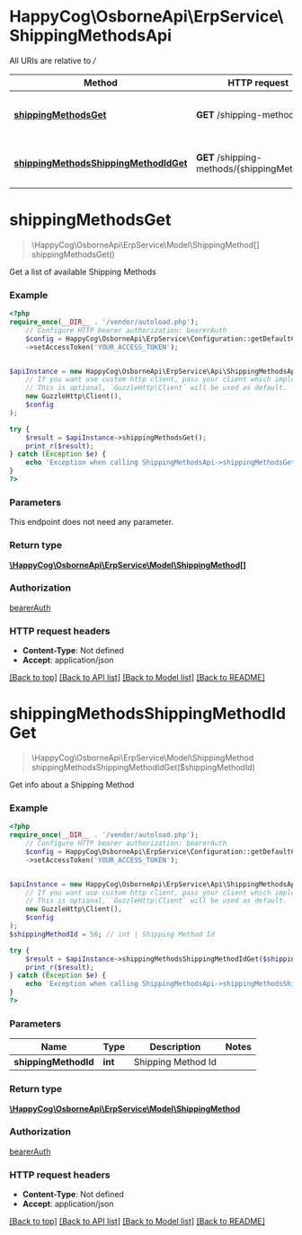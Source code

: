 # HappyCog\OsborneApi\ErpService\ShippingMethodsApi

All URIs are relative to */*

Method | HTTP request | Description
------------- | ------------- | -------------
[**shippingMethodsGet**](ShippingMethodsApi.md#shippingmethodsget) | **GET** /shipping-methods | Get a list of available Shipping Methods
[**shippingMethodsShippingMethodIdGet**](ShippingMethodsApi.md#shippingmethodsshippingmethodidget) | **GET** /shipping-methods/{shippingMethodId} | Get info about a Shipping Method

# **shippingMethodsGet**
> \HappyCog\OsborneApi\ErpService\Model\ShippingMethod[] shippingMethodsGet()

Get a list of available Shipping Methods

### Example
```php
<?php
require_once(__DIR__ . '/vendor/autoload.php');
    // Configure HTTP bearer authorization: bearerAuth
    $config = HappyCog\OsborneApi\ErpService\Configuration::getDefaultConfiguration()
    ->setAccessToken('YOUR_ACCESS_TOKEN');


$apiInstance = new HappyCog\OsborneApi\ErpService\Api\ShippingMethodsApi(
    // If you want use custom http client, pass your client which implements `GuzzleHttp\ClientInterface`.
    // This is optional, `GuzzleHttp\Client` will be used as default.
    new GuzzleHttp\Client(),
    $config
);

try {
    $result = $apiInstance->shippingMethodsGet();
    print_r($result);
} catch (Exception $e) {
    echo 'Exception when calling ShippingMethodsApi->shippingMethodsGet: ', $e->getMessage(), PHP_EOL;
}
?>
```

### Parameters
This endpoint does not need any parameter.

### Return type

[**\HappyCog\OsborneApi\ErpService\Model\ShippingMethod[]**](../Model/ShippingMethod.md)

### Authorization

[bearerAuth](../../README.md#bearerAuth)

### HTTP request headers

 - **Content-Type**: Not defined
 - **Accept**: application/json

[[Back to top]](#) [[Back to API list]](../../README.md#documentation-for-api-endpoints) [[Back to Model list]](../../README.md#documentation-for-models) [[Back to README]](../../README.md)

# **shippingMethodsShippingMethodIdGet**
> \HappyCog\OsborneApi\ErpService\Model\ShippingMethod shippingMethodsShippingMethodIdGet($shippingMethodId)

Get info about a Shipping Method

### Example
```php
<?php
require_once(__DIR__ . '/vendor/autoload.php');
    // Configure HTTP bearer authorization: bearerAuth
    $config = HappyCog\OsborneApi\ErpService\Configuration::getDefaultConfiguration()
    ->setAccessToken('YOUR_ACCESS_TOKEN');


$apiInstance = new HappyCog\OsborneApi\ErpService\Api\ShippingMethodsApi(
    // If you want use custom http client, pass your client which implements `GuzzleHttp\ClientInterface`.
    // This is optional, `GuzzleHttp\Client` will be used as default.
    new GuzzleHttp\Client(),
    $config
);
$shippingMethodId = 56; // int | Shipping Method Id

try {
    $result = $apiInstance->shippingMethodsShippingMethodIdGet($shippingMethodId);
    print_r($result);
} catch (Exception $e) {
    echo 'Exception when calling ShippingMethodsApi->shippingMethodsShippingMethodIdGet: ', $e->getMessage(), PHP_EOL;
}
?>
```

### Parameters

Name | Type | Description  | Notes
------------- | ------------- | ------------- | -------------
 **shippingMethodId** | **int**| Shipping Method Id |

### Return type

[**\HappyCog\OsborneApi\ErpService\Model\ShippingMethod**](../Model/ShippingMethod.md)

### Authorization

[bearerAuth](../../README.md#bearerAuth)

### HTTP request headers

 - **Content-Type**: Not defined
 - **Accept**: application/json

[[Back to top]](#) [[Back to API list]](../../README.md#documentation-for-api-endpoints) [[Back to Model list]](../../README.md#documentation-for-models) [[Back to README]](../../README.md)


